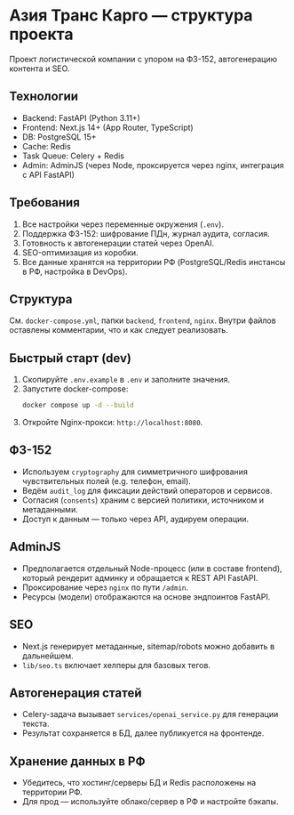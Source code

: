 # Азия Транс Карго — структура проекта

Проект логистической компании с упором на ФЗ-152, автогенерацию контента и SEO.

## Технологии
- Backend: FastAPI (Python 3.11+)
- Frontend: Next.js 14+ (App Router, TypeScript)
- DB: PostgreSQL 15+
- Cache: Redis
- Task Queue: Celery + Redis
- Admin: AdminJS (через Node, проксируется через nginx, интеграция с API FastAPI)

## Требования
1. Все настройки через переменные окружения (`.env`).
2. Поддержка ФЗ-152: шифрование ПДн, журнал аудита, согласия.
3. Готовность к автогенерации статей через OpenAI.
4. SEO-оптимизация из коробки.
5. Все данные хранятся на территории РФ (PostgreSQL/Redis инстансы в РФ, настройка в DevOps).

## Структура
См. `docker-compose.yml`, папки `backend`, `frontend`, `nginx`.
Внутри файлов оставлены комментарии, что и как следует реализовать.

## Быстрый старт (dev)
1. Скопируйте `.env.example` в `.env` и заполните значения.
2. Запустите docker-compose:
   ```bash
   docker compose up -d --build
   ```
3. Откройте Nginx-прокси: `http://localhost:8080`.

## ФЗ-152
- Используем `cryptography` для симметричного шифрования чувствительных полей (e.g. телефон, email).
- Ведём `audit_log` для фиксации действий операторов и сервисов.
- Согласия (`consents`) храним с версией политики, источником и метаданными.
- Доступ к данным — только через API, аудируем операции.

## AdminJS
- Предполагается отдельный Node-процесс (или в составе frontend), который рендерит админку и обращается к REST API FastAPI.
- Проксирование через `nginx` по пути `/admin`.
- Ресурсы (модели) отображаются на основе эндпоинтов FastAPI.

## SEO
- Next.js генерирует метаданные, sitemap/robots можно добавить в дальнейшем.
- `lib/seo.ts` включает хелперы для базовых тегов.

## Автогенерация статей
- Celery-задача вызывает `services/openai_service.py` для генерации текста.
- Результат сохраняется в БД, далее публикуется на фронтенде.

## Хранение данных в РФ
- Убедитесь, что хостинг/серверы БД и Redis расположены на территории РФ.
- Для прод — используйте облако/сервер в РФ и настройте бэкапы.